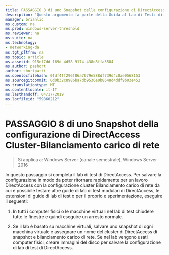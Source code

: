 ```yaml
---
title: PASSAGGIO 8 di uno Snapshot della configurazione di DirectAccess Cluster-Bilanciamento carico di rete
description: 'Questo argomento fa parte della Guida al Lab di Test: dimostrare DirectAccess in un Cluster con bilanciamento carico di rete di Windows per Windows Server 2016'
manager: brianlic
ms.custom: na
ms.prod: windows-server-threshold
ms.reviewer: na
ms.suite: na
ms.technology:
- networking-da
ms.tgt_pltfrm: na
ms.topic: article
ms.assetid: 915ef7dd-169d-4d58-9174-438d8ffa3584
ms.author: pashort
author: shortpatti
ms.openlocfilehash: 0fdf4ff296f86a7679e588df739d4c0ae0568153
ms.sourcegitcommit: 0d0b32c8986ba7db9536e0b8648d4ddf9b03e452
ms.translationtype: MT
ms.contentlocale: it-IT
ms.lasthandoff: 04/17/2019
ms.locfileid: "59860212"
---
```

# <a name="step-8-snapshot-the-directaccess-cluster-nlb-configuration"></a>PASSAGGIO 8 di uno Snapshot della configurazione di DirectAccess Cluster-Bilanciamento carico di rete

>Si applica a: Windows Server (canale semestrale), Windows Server 2016

In questo passaggio si completa il lab di test di DirectAccess. Per salvare la configurazione in modo da poter ritornare rapidamente per un lavoro DirectAccess con la configurazione cluster Bilanciamento carico di rete da cui è possibile testare altre guide di lab di test modulari di DirectAccess, le estensioni di guide di lab di test o per il proprio e sperimentazione, eseguire il seguenti:  
  
1.  In tutti i computer fisici o le macchine virtuali nel lab di test chiudere tutte le finestre e quindi eseguire un arresto normale.  
  
2.  Se il lab è basato su macchine virtuali, salvare uno snapshot di ogni macchina virtuale e assegnare un nome del cluster di DirectAccess di snapshot e bilanciamento carico di rete. Se nel lab vengono usati computer fisici, creare immagini del disco per salvare la configurazione di lab di test di DirectAccess.  
